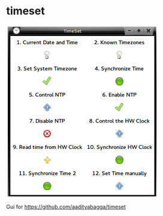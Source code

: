 timeset
=======
<img src="img/timeset.png" alt="" />

Gui for <a href="https://github.com/aadityabagga/timeset" target="_blank">https://github.com/aadityabagga/timeset</a>